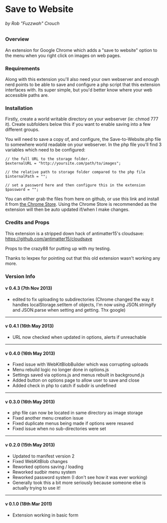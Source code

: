 Save to Website 
======================================
###### by Rob "Fuzzwah" Crouch 

### Overview

An extension for Google Chrome which adds a "save to website" option 
to the menu when you right click on images on web pages.

### Requirements

Along with this extension you'll also need your own webserver and 
enough nerd points to be able to save and configure a php script 
that this extension interfaces with. Its super simple, but you'd 
better know where your web accessible paths are.

### Installation

Firstly, create a world writable directory on your webserver 
(ie: chmod 777 it). Create subfolders below this if you want to 
enable saving into a few different groups.

You will need to save a copy of, and configure, the 
Save-to-Website.php file to somewhere world readable on your 
webserver. In the php file you'll find 3 variables which need to be
configured:

    // the full URL to the storage folder.
    $externalURL = "http://yoursite.com/path/to/images";

    // the relative path to storage folder compared to the php file
    $internalPath = ""; 

    // set a password here and then configure this in the extension
    $password = ""; 
    
You can either grab the files from here on github, or use this link
and install it from [the Chrome Store](http://bit.ly/18MejN5). Using
the Chrome Store is recommended as the extension will then be auto
updated if/when I make changes.

### Credits and Props

This extension is a stripped down hack of antimatter15's 
cloudsave: https://github.com/antimatter15/cloudsave

Props to the crazy88 for putting up with my testing.

Thanks to lexpex for pointing out that this old extension wasn't 
working any more.

### Version Info

#### v 0.4.3 (7th Nov 2013)

* edited to fix uploading to subdirectories (Chrome changed the way it handles localStorage.setItem of objects, I'm now using JSON.stringify and JSON.parse when setting and getting. Thx google)

- - - - 
#### v 0.4.1 (16th May 2013)

* URL now checked when updated in options, alerts if unreachable

- - - - 
#### v 0.4.0 (16th May 2013)

* Fixed issue with WebKitBlobBuilder which was corrupting uploads
* Menu rebuild logic no longer done in options.js
* Settings saved via options.js and menus rebuilt in background.js
* Added button on options page to allow user to save and close
* Added check in php to catch if subdir is undefined

- - - - 
#### v 0.3.0 (16th May 2013)

* php file can now be located in same directory as image storage
* Fixed another menu creation issue
* Fixed duplicate menus being made if options were resaved
* Fixed issue when no sub-directories were set 

- - - - 
#### v 0.2.0 (15th May 2013) 

* Updated to manifest version 2 
* Fixed WebKitBlob changes 
* Reworked options saving / loading 
* Reworked sudbir menu system 
* Reworked password system (I don't see how it was ever working) 
* Generally took this a bit more seriously because someone else is 
actually trying to use it!

- - - - 
#### v 0.1.0 (18th Mar 2011) 

* Extension working in basic form
